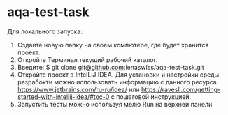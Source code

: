 # aqa-test-task
Для локального запуска:
1. Сздайте новую папку на своем компютере, где будет хранится проект.
2. Откройте Терминал текущий рабочий каталог.
3. Введите: $ git clone git@github.com:lenaswiss/aqa-test-task.git
4. Откройте проект в IntelLiJ IDEA. Для установки и настройки среды разрабокти можно использовать информацию с данного ресурса https://www.jetbrains.com/ru-ru/idea/ или https://ravesli.com/getting-started-with-intellij-idea/#toc-0 с пошаговой инструкцией.
5. Запустить тесты можно используя мелю Run на верхней панели.
